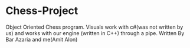 # Chess-Project
Object Oriented Chess program. Visuals work with c#(was not written by us) and works with our engine (written in C++) through a pipe.
Written By Bar Azaria and me(Amit Alon)

